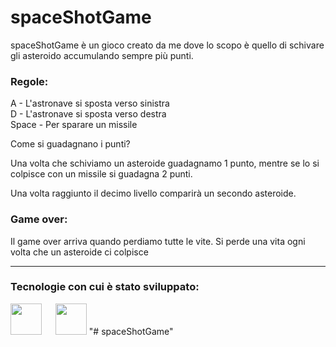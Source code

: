 # spaceShotGame

spaceShotGame è un gioco creato da me dove lo scopo è quello di schivare gli asteroido accumulando sempre più punti.

### Regole:

A - L'astronave si sposta verso sinistra
<br>
D - L'astronave si sposta verso destra
<br>
Space - Per sparare un missile

Come si guadagnano i punti?

Una volta che schiviamo un asteroide guadagnamo 1 punto, mentre se lo si colpisce con un missile si guadagna 2 punti.

Una volta raggiunto il decimo livello comparirà un secondo asteroide.

### Game over:

Il game over arriva quando perdiamo tutte le vite. Si perde una vita ogni volta che un asteroide ci colpisce

---

### Tecnologie con cui è stato sviluppato:

<img src="https://cdn-icons-png.flaticon.com/512/732/732212.png" width="50"> &emsp; <img src="https://upload.wikimedia.org/wikipedia/commons/6/6a/JavaScript-logo.png" width="50">
"# spaceShotGame" 
